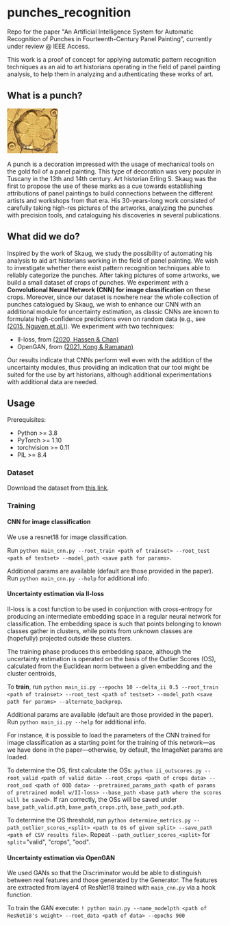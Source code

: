 # punches_recognition
Repo for the paper "An Artificial Intelligence System for Automatic Recognition of Punches in Fourteenth-Century Panel Painting", currently under review @ IEEE Access.

This work is a proof of concept for applying automatic pattern recognition techniques as an aid to art historians operating in the field of panel painting analysis, to help them in analyzing and authenticating these works of art.

## What is a punch?

![](imgs/punch.jpg)

A punch is a decoration impressed with the usage of mechanical tools on the gold foil of a panel painting.
This type of decoration was very popular in Tuscany in the 13th and 14th century.
Art historian Erling S. Skaug was the first to propose the use of these marks as a cue towards establishing attributions of panel paintings to build connections between the different artists and workshops from that era.
His 30-years-long work consisted of carefully taking high-res pictures of the artworks, analyzing the punches with precision tools, and cataloguing his discoveries in several publications.

## What did we do?

Inspired by the work of Skaug, we study the possibility of automating his analysis to aid art historians working in the field of panel painting.
We wish to investigate whether there exist pattern recognition techniques able to reliably categorize the punches.
After taking pictures of some artworks, we build a small dataset of crops of punches.
We experiment with a **Convolutional Neural Network (CNN) for image classification** on these crops.
Moreover, since our dataset is nowhere near the whole collection of punches catalogued by Skaug, we wish to enhance our CNN with an additional module for uncertainty estimation, as classic CNNs are known to formulate high-confidence predictions even on random data (e.g., see [(2015, Nguyen et al.)](https://www.cv-foundation.org/openaccess/content_cvpr_2015/html/Nguyen_Deep_Neural_Networks_2015_CVPR_paper.html)).
We experiment with two techniques:

* II-loss, from [(2020, Hassen & Chan)](https://epubs.siam.org/doi/abs/10.1137/1.9781611976236.18)
* OpenGAN, from [(2021, Kong & Ramanan)](https://openaccess.thecvf.com/content/ICCV2021/html/Kong_OpenGAN_Open-Set_Recognition_via_Open_Data_Generation_ICCV_2021_paper.html)

Our results indicate that CNNs perform well even with the addition of the uncertainty modules, thus providing an indication that our tool might be suited for the use by art historians, although additional experimentations with additional data are needed.

## Usage

Prerequisites:
* Python >= 3.8
* PyTorch >= 1.10
* torchvision >= 0.11
* PIL >= 8.4

### Dataset

Download the dataset from [this link](https://drive.google.com/drive/folders/1-dL-DTkdN1FTt-nBYEqgAScSZsp-_8jX?usp=sharing).

### Training

#### CNN for image classification

We use a resnet18 for image classification.

Run `python main_cnn.py --root_train <path of trainset> --root_test <path of testset> --model_path <save path for params>`.

Additional params are available (default are those provided in the paper). Run `python main_cnn.py --help` for additional info.

#### Uncertainty estimation via II-loss

II-loss is a cost function to be used in conjunction with cross-entropy for producing an intermediate embedding space in a regular neural network for classification.
The embedding space is such that points belonging to known classes gather in clusters, while points from unknown classes are (hopefully) projected outside these clusters.

The training phase produces this embedding space, although the uncertainty estimation is operated on the basis of the Outlier Scores (OS), calculated from the Euclidean norm between a given embedding and the cluster centroids,

To **train**, run `python main_ii.py --epochs 10 --delta_ii 0.5 --root_train <path of trainset> --root_test <path of testset> --model_path <save path for params> --alternate_backprop`.

Additional params are available (default are those provided in the paper). Run `python main_ii.py --help` for additional info. 

For instance, it is possible to load the parameters of the CNN trained for image classification as a starting point for the training of this network—as we have done in the paper—otherwise, by default, the ImageNet params are loaded.

To determine the OS, first calculate the OSs: `python ii_outscores.py --root_valid <path of valid data> --root_crops <path of crops data> --root_ood <path of OOD data> --pretrained_params_path <path of params of pretrained model w/II-loss> --base_path <base path where the scores will be saved>`.
If ran correctly, the OSs will be saved under `base_path_valid.pth`, `base_path_crops.pth`, `base_path_ood.pth`.

To determine the OS threshold, run `python determine_metrics.py --path_outlier_scores_<split> <path to OS of given split> --save_path <path of CSV results file>`. Repeat `--path_outlier_scores_<split>` for `split`="valid", "crops", "ood".

#### Uncertainty estimation via OpenGAN

We used GANs so that the Discriminator would be able to distinguish between real features and those generated by the Generator. The features are extracted from layer4 of ResNet18 trained with `main_cnn.py` via a hook function.

To train the GAN execute:
`! python main.py --name_modelpth <path of ResNet18's weight> --root_data <path of data> --epochs 900`





